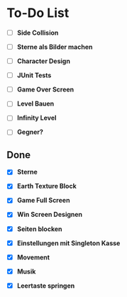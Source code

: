 # To-Do List

- [ ] **Side Collision**
- [ ] **Sterne als Bilder machen**
- [ ] **Character Design**
- [ ] **JUnit Tests**
- [ ] **Game Over Screen**

- [ ] **Level Bauen**
- [ ] **Infinity Level**
- [ ] **Gegner?**

## Done
- [x] **Sterne**
- [x] **Earth Texture Block**
- [x] **Game Full Screen**
- [x] **Win Screen Designen**
- [x] **Seiten blocken**
- [X] **Einstellungen mit Singleton Kasse**
- [X] **Movement**
- [X] **Musik**
- [X] **Leertaste springen**

